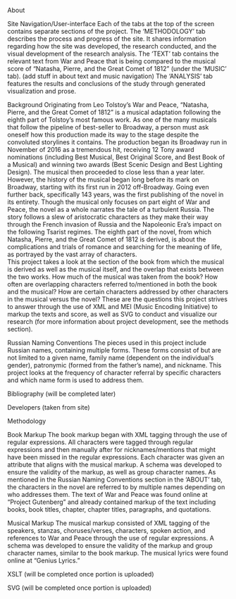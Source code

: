 About

Site Navigation/User-interface
	Each of the tabs at the top of the screen contains separate sections of the project. The ‘METHODOLOGY’  tab describes the process and progress of the site. It shares information regarding how the site was developed, the research conducted, and the visual development of the research analysis. The ‘TEXT’ tab contains the relevant text from War and Peace that is being compared to the musical score of “Natasha, Pierre, and the Great Comet of 1812” (under the ‘MUSIC’ tab). (add stuff in about text and music navigation) The ‘ANALYSIS’ tab features the results and conclusions of the study through generated visualization and prose. 


Background
	Originating from Leo Tolstoy’s War and Peace, “Natasha, Pierre, and the Great Comet of 1812” is a musical adaptation following the eighth part of Tolstoy’s most famous work.  As one of the many musicals that follow the pipeline of best-seller to Broadway, a person must ask oneself how this production made its way to the stage despite the convoluted storylines it contains. 
The production began its Broadway run in November of 2016 as a tremendous hit, receiving 12 Tony award nominations (including Best Musical, Best Original Score, and Best Book of a Musical) and winning two awards (Best Scenic Design and Best Lighting Design). The musical then proceeded to close less than a year later. However, the history of the musical began long before its mark on Broadway, starting with its first run in 2012 off-Broadway. Going even further back, specifically 143 years, was the first publishing of the novel in its entirety. 
Though the musical only focuses on part eight of War and Peace, the novel as a whole narrates the tale of a turbulent Russia. The story follows a slew of aristocratic characters as they make their way through the French invasion of Russia and the Napoleonic Era’s impact on the following Tsarist regimes. The eighth part of the novel, from which Natasha, Pierre, and the Great Comet of 1812 is derived, is about the complications and trials of romance and searching for the meaning of life, as portrayed by the vast array of characters.  
This project takes a look at the section of the book from which the musical is derived as well as the musical itself, and the overlap that exists between the two works. How much of the musical was taken from the book? How often are overlapping characters referred to/mentioned in both the book and the musical? How are certain characters addressed by other characters in the musical versus the novel? These are the questions this project strives to answer through the use of XML and MEI (Music Encoding Initiative) to markup the texts and score, as well as SVG to conduct and visualize our research (for more information about project development, see the methods section).
	

Russian Naming Conventions
	The pieces used in this project include Russian names, containing multiple forms. These forms consist of but are not limited to a given name, family name (dependent on the individual’s gender), patronymic (formed from the father’s name), and nickname. This project looks at the frequency of character referral by specific characters and which name form is used to address them. 

Bibliography (will be completed later)

Developers (taken from site)

Methodology

Book Markup
	The book markup began with XML tagging through the use of regular expressions. All characters were tagged through regular expressions and then manually after for nicknames/mentions that might have been missed in the regular expressions. Each character was given an attribute that aligns with the musical markup. A schema was developed to ensure the validity of the markup, as well as group character names. As mentioned in the Russian Naming Conventions section in the ‘ABOUT’ tab, the characters in the novel are referred to by multiple names depending on who addresses them. The text of War and Peace was found online at “Project Gutenberg” and already contained markup of the text including books, book titles, chapter, chapter titles, paragraphs, and quotations. 

Musical Markup
	The musical markup consisted of XML tagging of the speakers, stanzas, choruses/verses, characters, spoken action, and references to War and Peace through the use of regular expressions. A schema was developed to ensure the validity of the markup and group character names, similar to the book markup. The musical lyrics were found online at “Genius Lyrics.” 
	
XSLT (will be completed once portion is uploaded)

SVG (will be completed once portion is uploaded)
